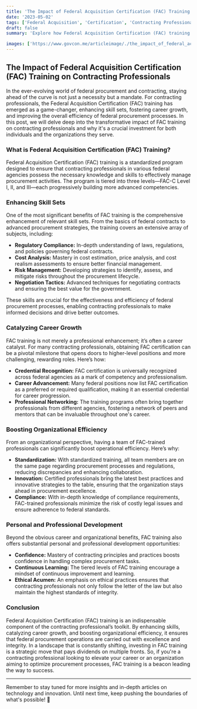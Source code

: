 ```yaml
---
title: 'The Impact of Federal Acquisition Certification (FAC) Training on Contracting Professionals'
date: '2023-05-02'
tags: ['Federal Acquisition', 'Certification', 'Contracting Professionals', 'Training']
draft: false
summary: 'Explore how Federal Acquisition Certification (FAC) training is revolutionizing the realm of contracting professionals by enhancing their skills, boosting their careers, and improving federal procurement processes.'

images: ['https://www.govcon.me/articleimage/./the_impact_of_federal_acquisition_certification_fac_training_on_contracting_professionals.webp']
---
```


## The Impact of Federal Acquisition Certification (FAC) Training on Contracting Professionals

In the ever-evolving world of federal procurement and contracting, staying ahead of the curve is not just a necessity but a mandate. For contracting professionals, the Federal Acquisition Certification (FAC) training has emerged as a game-changer, enhancing skill sets, fostering career growth, and improving the overall efficiency of federal procurement processes. In this post, we will delve deep into the transformative impact of FAC training on contracting professionals and why it's a crucial investment for both individuals and the organizations they serve.

### What is Federal Acquisition Certification (FAC) Training?

Federal Acquisition Certification (FAC) training is a standardized program designed to ensure that contracting professionals in various federal agencies possess the necessary knowledge and skills to effectively manage procurement activities. The program is tiered into three levels—FAC-C Level I, II, and III—each progressively building more advanced competencies.

### Enhancing Skill Sets

One of the most significant benefits of FAC training is the comprehensive enhancement of relevant skill sets. From the basics of federal contracts to advanced procurement strategies, the training covers an extensive array of subjects, including:

- **Regulatory Compliance:** In-depth understanding of laws, regulations, and policies governing federal contracts.
- **Cost Analysis:** Mastery in cost estimation, price analysis, and cost realism assessments to ensure better financial management.
- **Risk Management:** Developing strategies to identify, assess, and mitigate risks throughout the procurement lifecycle.
- **Negotiation Tactics:** Advanced techniques for negotiating contracts and ensuring the best value for the government.

These skills are crucial for the effectiveness and efficiency of federal procurement processes, enabling contracting professionals to make informed decisions and drive better outcomes.

### Catalyzing Career Growth

FAC training is not merely a professional enhancement; it’s often a career catalyst. For many contracting professionals, obtaining FAC certification can be a pivotal milestone that opens doors to higher-level positions and more challenging, rewarding roles. Here’s how:

- **Credential Recognition:** FAC certification is universally recognized across federal agencies as a mark of competency and professionalism.
- **Career Advancement:** Many federal positions now list FAC certification as a preferred or required qualification, making it an essential credential for career progression.
- **Professional Networking:** The training programs often bring together professionals from different agencies, fostering a network of peers and mentors that can be invaluable throughout one's career.

### Boosting Organizational Efficiency

From an organizational perspective, having a team of FAC-trained professionals can significantly boost operational efficiency. Here’s why:

- **Standardization:** With standardized training, all team members are on the same page regarding procurement processes and regulations, reducing discrepancies and enhancing collaboration.
- **Innovation:** Certified professionals bring the latest best practices and innovative strategies to the table, ensuring that the organization stays ahead in procurement excellence.
- **Compliance:** With in-depth knowledge of compliance requirements, FAC-trained professionals minimize the risk of costly legal issues and ensure adherence to federal standards.

### Personal and Professional Development

Beyond the obvious career and organizational benefits, FAC training also offers substantial personal and professional development opportunities:

- **Confidence:** Mastery of contracting principles and practices boosts confidence in handling complex procurement tasks.
- **Continuous Learning:** The tiered levels of FAC training encourage a mindset of continuous improvement and learning.
- **Ethical Acumen:** An emphasis on ethical practices ensures that contracting professionals not only follow the letter of the law but also maintain the highest standards of integrity.

### Conclusion

Federal Acquisition Certification (FAC) training is an indispensable component of the contracting professional’s toolkit. By enhancing skills, catalyzing career growth, and boosting organizational efficiency, it ensures that federal procurement operations are carried out with excellence and integrity. In a landscape that is constantly shifting, investing in FAC training is a strategic move that pays dividends on multiple fronts. So, if you're a contracting professional looking to elevate your career or an organization aiming to optimize procurement processes, FAC training is a beacon leading the way to success.

---

Remember to stay tuned for more insights and in-depth articles on technology and innovation. Until next time, keep pushing the boundaries of what's possible! 🚀
